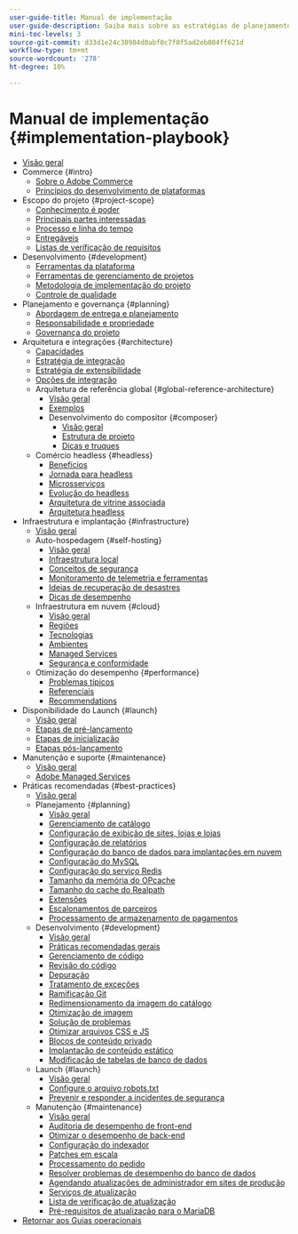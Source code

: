 ```yaml
---
user-guide-title: Manual de implementação
user-guide-description: Saiba mais sobre as estratégias de planejamento e implementação de um site bem-sucedido do Adobe Commerce.
mini-toc-levels: 3
source-git-commit: d33d1e24c38984d0abf0c7f8f5ad2eb804ff621d
workflow-type: tm+mt
source-wordcount: '278'
ht-degree: 10%

---
```



# Manual de implementação {#implementation-playbook}

- [Visão geral](overview.md)
- Commerce {#intro}
   - [Sobre o Adobe Commerce](intro/about-commerce.md)
   - [Princípios do desenvolvimento de plataformas](intro/platform-development.md)
- Escopo do projeto {#project-scope}
   - [Conhecimento é poder](project-scope/knowledge.md)
   - [Principais partes interessadas](project-scope/key-stakeholders.md)
   - [Processo e linha do tempo](project-scope/process-timeline.md)
   - [Entregáveis](project-scope/deliverables.md)
   - [Listas de verificação de requisitos](project-scope/requirement-checklists.md)
- Desenvolvimento {#development}
   - [Ferramentas da plataforma](development/platform-tools.md)
   - [Ferramentas de gerenciamento de projetos](development/project-management-tools.md)
   - [Metodologia de implementação do projeto](development/delivery.md)
   - [Controle de qualidade](development/quality-control.md)
- Planejamento e governança {#planning}
   - [Abordagem de entrega e planejamento](planning/delivery.md)
   - [Responsabilidade e propriedade](planning/ownership.md)
   - [Governança do projeto](planning/governance.md)
- Arquitetura e integrações {#architecture}
   - [Capacidades](architecture/capabilities.md)
   - [Estratégia de integração](architecture/integration-strategy.md)
   - [Estratégia de extensibilidade](architecture/extensibility-strategy.md)
   - [Opções de integração](architecture/integration-options.md)
   - Arquitetura de referência global {#global-reference-architecture}
      - [Visão geral](architecture/global-reference/overview.md)
      - [Exemplos](architecture/global-reference/examples.md)
      - Desenvolvimento do compositor {#composer}
         - [Visão geral](architecture/global-reference/composer/overview.md)
         - [Estrutura de projeto](architecture/global-reference/composer/project-structure.md)
         - [Dicas e truques](architecture/global-reference/composer/tips-and-tricks.md)
   - Comércio headless {#headless}
      - [Benefícios](architecture/headless/benefits.md)
      - [Jornada para headless](architecture/headless/journey-to-headless.md)
      - [Microsserviços](architecture/headless/microservices.md)
      - [Evolução do headless](architecture/headless/evolution.md)
      - [Arquitetura de vitrine associada](architecture/headless/legacy-storefront.md)
      - [Arquitetura headless](architecture/headless/adobe-commerce.md)
- Infraestrutura e implantação {#infrastructure}
   - [Visão geral](infrastructure/overview.md)
   - Auto-hospedagem {#self-hosting}
      - [Visão geral](infrastructure/self-hosting/overview.md)
      - [Infraestrutura local](infrastructure/self-hosting/on-premises.md)
      - [Conceitos de segurança](infrastructure/self-hosting/security-concepts.md)
      - [Monitoramento de telemetria e ferramentas](infrastructure/self-hosting/monitoring-tools.md)
      - [Ideias de recuperação de desastres](infrastructure/self-hosting/disaster-recovery-ideas.md)
      - [Dicas de desempenho](infrastructure/self-hosting/performance-tips.md)
   - Infraestrutura em nuvem {#cloud}
      - [Visão geral](infrastructure/cloud/overview.md)
      - [Regiões](infrastructure/cloud/regions.md)
      - [Tecnologias](infrastructure/cloud/technology.md)
      - [Ambientes](infrastructure/cloud/environments.md)
      - [Managed Services](infrastructure/cloud/managed-services.md)
      - [Segurança e conformidade](infrastructure/cloud/security.md)
   - Otimização do desempenho {#performance}
      - [Problemas típicos](infrastructure/performance/optimization.md)
      - [Referenciais](infrastructure/performance/benchmarks.md)
      - [Recommendations](infrastructure/performance/recommendations.md)
- Disponibilidade do Launch {#launch}
   - [Visão geral](launch/overview.md)
   - [Etapas de pré-lançamento](launch/pre-launch-steps.md)
   - [Etapas de inicialização](launch/launch-steps.md)
   - [Etapas pós-lançamento](launch/post-launch-steps.md)
- Manutenção e suporte {#maintenance}
   - [Visão geral](maintenance/overview.md)
   - [Adobe Managed Services](maintenance/adobe-managed-services.md)
- Práticas recomendadas {#best-practices}
   - [Visão geral](best-practices/phases.md)
   - Planejamento {#planning}
      - [Visão geral](best-practices/planning/overview.md)
      - [Gerenciamento de catálogo](best-practices/planning/catalog-management.md)
      - [Configuração de exibição de sites, lojas e lojas](best-practices/planning/sites-stores-store-views.md)
      - [Configuração de relatórios](best-practices/planning/reporting-configuration.md)
      - [Configuração do banco de dados para implantações em nuvem&#x200B;](best-practices/planning/database-on-cloud.md)
      - [Configuração do MySQL](best-practices/planning/mysql-configuration.md)
      - [Configuração do serviço Redis](best-practices/planning/redis-service-configuration.md)
      - [Tamanho da memória do OPcache](best-practices/planning/opcache-memory-size.md)
      - [Tamanho do cache do Realpath](best-practices/planning/realpath-cache-size.md)
      - [Extensões](best-practices/planning/extensions.md)
      - [Escalonamentos de parceiros](best-practices/planning/partner-escalation.md)
      - [Processamento de armazenamento de pagamentos](best-practices/planning/payment-processing-storage.md)
   - Desenvolvimento {#development}
      - [Visão geral](best-practices/development/overview.md)
      - [Práticas recomendadas gerais](best-practices/development/general.md)
      - [Gerenciamento de código](best-practices/development/code-management.md)
      - [Revisão do código](best-practices/development/code-review.md)
      - [Depuração](best-practices/development/debugging.md)
      - [Tratamento de exceções](best-practices/development/exception-handling.md)
      - [Ramificação Git](best-practices/development/git-branching.md)
      - [Redimensionamento da imagem do catálogo](best-practices/development/catalog-image-resizing.md)
      - [Otimização de imagem](best-practices/development/image-optimization.md)
      - [Solução de problemas](best-practices/development/troubleshooting.md)
      - [Otimizar arquivos CSS e JS](best-practices/development/optimize-css-js-files.md)
      - [Blocos de conteúdo privado](best-practices/development/private-content-block-configuration.md)
      - [Implantação de conteúdo estático](best-practices/development/static-content-deployment.md)
      - [Modificação de tabelas de banco de dados](best-practices/development/modifying-core-and-third-party-tables.md)
   - Launch {#launch}
      - [Visão geral](best-practices/launch/overview.md)
      - [Configure o arquivo robots.txt](best-practices/launch/robots-txt.md)
      - [Prevenir e responder a incidentes de segurança](best-practices/launch/prevent-respond-security-incident.md)
   - Manutenção {#maintenance}
      - [Visão geral](best-practices/maintenance/overview.md)
      - [Auditoria de desempenho de front-end](best-practices/maintenance/frontend-performance.md)
      - [Otimizar o desempenho de back-end](best-practices/maintenance/backend-performance.md)
      - [Configuração do indexador](best-practices/maintenance/indexer-configuration.md)
      - [Patches em escala](best-practices/maintenance/patching-at-scale.md)
      - [Processamento do pedido](best-practices/maintenance/order-processing-configuration.md)
      - [Resolver problemas de desempenho do banco de dados](best-practices/maintenance/resolve-database-performance-issues.md)
      - [Agendando atualizações de administrador em sites de produção](best-practices/maintenance/scheduling-admin-updates-in-production.md)
      - [Serviços de atualização](best-practices/maintenance/update-services.md)
      - [Lista de verificação de atualização](best-practices/maintenance/upgrade-checklist.md)
      - [Pré-requisitos de atualização para o MariaDB](best-practices/maintenance/commerce-235-upgrade-prerequisites-mariadb.md)
- [Retornar aos Guias operacionais](https://experienceleague.adobe.com/docs/commerce-operations/operational-guides/home.html)
